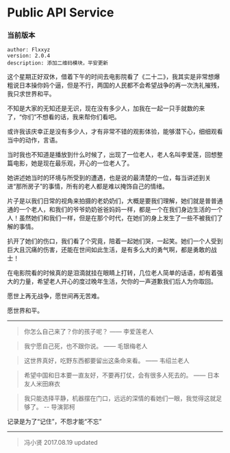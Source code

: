 # Public API Service

### 当前版本 ###

    author: Flxxyz
    version: 2.0.4
    description: 添加二维码模块，平安更新


这个星期正好双休，借着下午的时间去电影院看了《二十二》，我其实是非常想爆粗说日本操你妈个逼，但是不行，两国的人民都不会希望战争的再一次洗礼摧残，我只求世界和平。

不知是大家的无知还是无识，现在没有多少人，加我在一起一只手就数的来了，“你们”不想看的话，我来帮你们看吧。

或许我该庆幸正是没有多少人，才有非常不错的观影体验，能够潜下心，细细观看当中的动作，言语。

当时我也不知道是播放到什么时候了，出现了一位老人，老人名叫李爱莲，回想整篇电影，她是现在最乐观，开心的一位老人了。

她讲述她当时的环境与所受到的遭遇，也是说的最清楚的一位，每当讲述到关进“那所房子”的事情，所有的老人都是难以掩饰自己的情绪。

片子是以我们日常的视角来拍摄的老奶奶们，大概是要我们理解，她们就是普普通通的一个老人，和我们的爷爷奶奶爸爸妈妈一样，都是一个在我们身边生活的一个人！虽然她们和我们一样，但是在那个时代，在她们的身上发生了一些不被我们了解的事情。

扒开了她们的伤口，我们看了个究竟，陪着一起她们哭，一起笑。她们一个人受到巨大且沉痛的伤害，还能在世间如此生活，是有多么大的勇气啊，都是勇敢的战士！

在电影院看的时候真的是泪滴就挂在眼睛上打转，几位老人简单的话语，却有着强大的力量，希望老人开心的度过晚年生活，欠你的一声道歉我们后人为你取回。

愿世上再无战争，愿世间再无苦难。

愿世界和平。

- - - -

> 你怎么自己来了？你的孩子呢？  —— 李爱莲老人

> 我宁愿自己死，也不跟你说。  —— 毛银梅老人

> 这世界真好，吃野东西都要留出这条命来看。  —— 韦绍兰老人

> 希望中国和日本要一直友好，不要再打仗，会有很多人死去的。  —— 日本友人米田麻衣

> 我只能选择平静，机器摆在门口，远远的深情的看她们一眼，我觉得这就足够了。  -- 导演郭柯

记录是为了“记住”，不怨才能“不忘”

- - - -

> 冯小贤 2017.08.19 updated